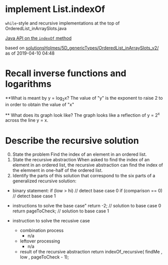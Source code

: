 # implement List.indexOf

`while`-style and recursive implementations at the top of
OrderedList_inArraySlots.java

[Java API on the `indexOf` method](https://docs.oracle.com/javase/10/docs/api/java/util/List.html#indexOf(java.lang.Object))

based on [solutionsHolmes/5D_genericTypes/OrderedList_inArraySlots_v2/](https://github.com/stuyvesant-cs/solutionsHolmes/tree/master/5D_genericTypes/OrderedList_inArraySlots_v2)
as of 2019-04-10 04:48


# Recall inverse functions and logarithms
**What is meant by y = log<sub>2</sub>x?
The value of "y" is the exponent to raise 2 to in order to obtain the value of "x"

** What does its graph look like?
The graph looks like a reflection of y = 2<sup>x</sup> across the line y = x.

# Describe the recursive solution
0. State the problem
Find the index of an element in an ordered list.
1. State the recursive abstraction
When asked to find the index of an element in an ordered list,
the recursive abstraction can find the index of the elemnent
in one-half of the ordered list.
2. Identify the parts of this solution that correspond to the six parts of a generalized recursive solution:

- binary statement:
	if (low > hi) // detect base case 0
	if (comparison == 0) // detect base case 1

- instructions to solve the base case"
	return -2; // solution to base case 0
	return pageToCheck; // solution to base case 1

- instruction to solve the recusive case
	* combination process
		- n/a
	* leftover processing
		- n/a
	* result of the recursive abstraction
		return indexOf_recursive( findMe
								, low
								, pageToCheck - 1);

